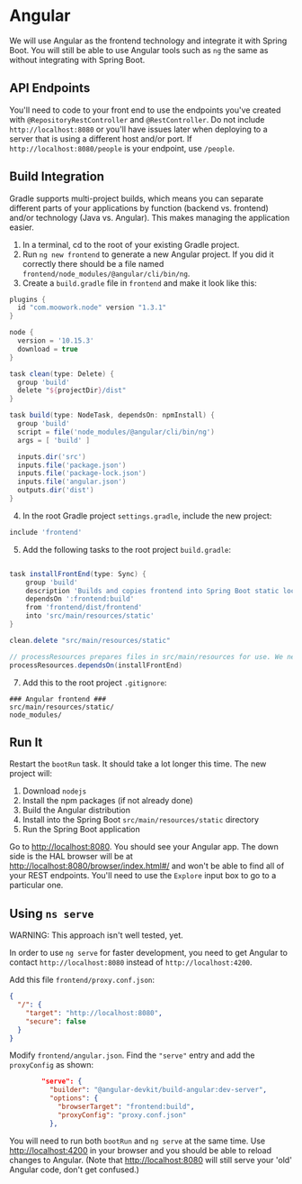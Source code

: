 # Angular

We will use Angular as the frontend technology and integrate it with Spring Boot. You will still be able to use Angular tools such as `ng` the same as without integrating with Spring Boot.

## API Endpoints

You'll need to code to your front end to use the endpoints you've created with `@RepositoryRestController` and `@RestController`. Do not include `http://localhost:8080` or you'll have issues later when deploying to a server that is using a different host and/or port. If `http://localhost:8080/people` is your endpoint, use `/people`.

## Build Integration

Gradle supports multi-project builds, which means you can separate different parts of your applications by function (backend vs. frontend) and/or technology (Java vs. Angular). This makes managing the application easier.

1. In a terminal, cd to the root of your existing Gradle project.
2. Run `ng new frontend` to generate a new Angular project. If you did it correctly there should be a file named `frontend/node_modules/@angular/cli/bin/ng`.
3. Create a `build.gradle` file in `frontend` and make it look like this:

```groovy
plugins {
  id "com.moowork.node" version "1.3.1"
}

node {
  version = '10.15.3'
  download = true
}

task clean(type: Delete) {
  group 'build'
  delete "${projectDir}/dist"
}

task build(type: NodeTask, dependsOn: npmInstall) {
  group 'build'
  script = file('node_modules/@angular/cli/bin/ng')
  args = [ 'build' ]

  inputs.dir('src')
  inputs.file('package.json')
  inputs.file('package-lock.json')
  inputs.file('angular.json')
  outputs.dir('dist')
}
```

4. In the root Gradle project `settings.gradle`, include the new project:

```groovy
include 'frontend'
```

5. Add the following tasks to the root project `build.gradle`:

```groovy

task installFrontEnd(type: Sync) {
    group 'build'
    description 'Builds and copies frontend into Spring Boot static location'
    dependsOn ':frontend:build'
    from 'frontend/dist/frontend'
    into 'src/main/resources/static'
}

clean.delete "src/main/resources/static"

// processResources prepares files in src/main/resources for use. We need the Angular app in place before this task.
processResources.dependsOn(installFrontEnd)
```

7. Add this to the root project `.gitignore`:

```.gitignore
### Angular frontend ###
src/main/resources/static/
node_modules/
```

## Run It

Restart the `bootRun` task. It should take a lot longer this time. The new project will:

1. Download `nodejs`
2. Install the npm packages (if not already done)
3. Build the Angular distribution
4. Install into the Spring Boot `src/main/resources/static` directory
5. Run the Spring Boot application

Go to <http://localhost:8080>. You should see your Angular app. The down side is the HAL browser will be at <http://localhost:8080/browser/index.html#/> and won't be able to find all of your REST endpoints. You'll need to use the `Explore` input box to go to a particular one.

## Using `ns serve`

WARNING: This approach isn't well tested, yet.

In order to use `ng serve` for faster development, you need to get Angular to contact `http://localhost:8080` instead of `http://localhost:4200`.

Add this file `frontend/proxy.conf.json`:

```json
{
  "/": {
    "target": "http://localhost:8080",
    "secure": false
  }
}
```

Modify `frontend/angular.json`. Find the `"serve"` entry and add the `proxyConfig` as shown:

```json
        "serve": {
          "builder": "@angular-devkit/build-angular:dev-server",
          "options": {
            "browserTarget": "frontend:build",
            "proxyConfig": "proxy.conf.json"
          },
```

You will need to run both `bootRun` and `ng serve` at the same time. Use <http://localhost:4200> in your browser and you should be able to reload changes to Angular. (Note that <http://localhost:8080> will still serve your 'old' Angular code, don't get confused.)
